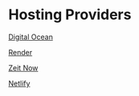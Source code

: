 
Hosting Providers
=================

[Digital Ocean](https://www.digitalocean.com/)

[Render](https://render.com)

[Zeit Now](https://zeit.co/)

[Netlify](https://www.netlify.com/)